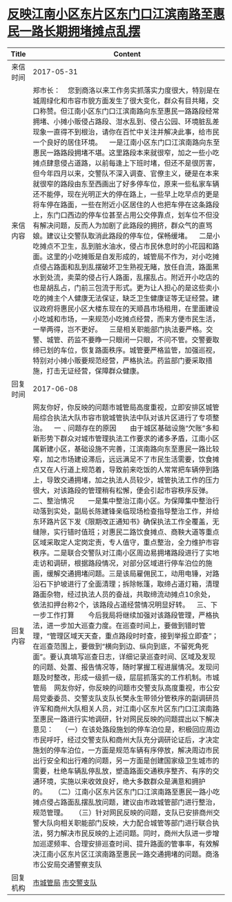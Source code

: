 # <a href="http://www.shangluo.gov.cn/zmhd/ldxxxx.jsp?urltype=leadermail.LeaderMailContentUrl&wbtreeid=1112&leadermailid=4178">反映江南小区东片区东门口江滨南路至惠民一路长期拥堵摊点乱摆</a>
| Title |                                                                                                                                                                                                                                                                                                                                                                                                                                                                                                                                                                                                                             Content                                                                                                                                                                                                                                                                                                                                                                                                                                                                                                                                                                                                                             |
|:-----:|-----------------------------------------------------------------------------------------------------------------------------------------------------------------------------------------------------------------------------------------------------------------------------------------------------------------------------------------------------------------------------------------------------------------------------------------------------------------------------------------------------------------------------------------------------------------------------------------------------------------------------------------------------------------------------------------------------------------------------------------------------------------------------------------------------------------------------------------------------------------------------------------------------------------------------------------------------------------------------------------------------------------------------------------------------------------------------------------------------------------------------------------------------------------------------------------------------------------------------------------------------------------|
| 来信时间  | 2017-05-31                                                                                                                                                                                                                                                                                                                                                                                                                                                                                                                                                                                                                                                                                                                                                                                                                                                                                                                                                                                                                                                                                                                                                                                                                                                      |
| 来信内容  | 郑市长：    您到商洛以来工作务实抓落实力度很大，特别是在城周绿化和市容市貌方面发生了很大变化，群众有目共睹，交口称赞。但江南小区东门口江滨南路向东至惠民一路路段经常拥堵、小摊小贩侵占路段、泔水乱到、侵占公园、环境脏乱差现象一直得不到根治，请你在百忙中关注并解决此事，给市民一个良好的居住环境。    一是江南小区东门口江滨南路向东至惠民一路路段拥堵不堪。这里路段本来就很窄，加之一些小吃摊点肆意侵占道路，以前每逢上下班时堵，但还不是很厉害，但今年四月以来，交警队不深入调查、官僚主义，硬是在本来就很窄的路段由东至西画出了好多停车位，原来一些私家车辆还不能停，现在光明正大的停在路上，一些早上吃早点的更是将车停在路面，一些在附近小区居住的人也把车停在这条路段上，东门口西边的停车位甚至占用公交停靠点，划车位不但没有解决问题，反而人为加剧了此路段的拥挤，群众气的直骂娘。建议让交警队取消此路段的停车位，保畅缓堵。    二是小吃摊点不卫生，乱到脏水油水，侵占市民休息时的小花园和路面。这里的小吃摊贩是自发形成的，城管局不作为，对小吃摊点侵占路面和乱到乱摆破坏卫生熟视无睹，放任自流，路面黑水到处流，卖菜的侵占行人路面，乱摆乱占。附近开小吃店的也是胡乱占，门前三包流于形式。更为让人担心的是这些卖小吃的摊主个人健康无法保证，缺乏卫生健康证等无证经营。建议政府将惠民小区大楼东现在的天顺昌市场租用，在里面建设小吃城和市场，一来规范小吃摊点经营，而来方便市民生活，一举两得，岂不更好。    三是相关职能部门执法要严格。交警、城管、药监不要睁一只眼闭一只眼，不问不管。交警要取缔已划的车位，恢复路面秩序。城管要严格监管，加强巡视，特别对小摊小贩要规范经营，严格执法。药监部门要采取措施，打击无证经营，保障群众健康。                                                                                                                                                                                                                                                                                                                                                                                                                                                                              |
| 回复时间  | 2017-06-08                                                                                                                                                                                                                                                                                                                                                                                                                                                                                                                                                                                                                                                                                                                                                                                                                                                                                                                                                                                                                                                                                                                                                                                                                                                      |
| 回复内容  | 网友你好，你反映的问题市城管局高度重视，立即安排区城管局综合执法大队市容市貌城管执法中队对该片区进行了专项整治。    一﹑问题存在的原因　　由于城区基础设施“欠账”多和新形势下群众对城市管理执法工作要求的诸多矛盾，江南小区属新建小区，基础设施不完善，江滨南路向东至惠民一路比较窄，加之市场建设滞后，远远满足不了市民生活需要，饮食摊点又在人行道上规范着，导致前来吃饭的人常常把车辆停到路上，导致交通拥堵，加之执法人员较少，城管执法工作的压力很大，对该路段的管理稍有松懈，便会引起市容秩序反弹。    二、整治情况　　一是集中整治江南小区。为保障集中整治行动落到实处，副局长陈建锋亲临现场检查指导整治工作，并给东环路片区下发《限期改正通知书》确保执法工作全覆盖，无缝隙，实行错时值班；对惠民二路饮食摊点、商鞅大道等重点区域采取定人定岗定责，专人值守，重点整治，全力维护市容秩序。二是联合交警队对江南小区周边易拥堵路段进行了实地走访和调研，根据路段情况，对部分区域进行停车泊位的施画，缓解交通拥堵问题。三是该局雇佣民工，动用电锤，对路沿石下护坡进行了全面清理；拆除帐篷，取缔占道灯箱，清理路面杂物，经过执法人员的奋战，共取缔流动摊点10余处，依法扣押台称2个，该路段占道经营情况明显好转。    三、下一步工作打算　　今后我局将继续加强对该路段管理，严格执法，进一步加大巡查力度。在巡查时间上，要做到错时管理，“管理区域天天查，重点路段时时查，接到举报立即查”；在巡查范围上，要做到“横向到边、纵向到底，不留死角死面”。要认真填写巡查日志，详细记录巡查时间、区域及发现的问题、处置、报告情况等，随时掌握工程进展情况。发现问题及时整改，形成一级抓一级，层层抓落实的工作机制。市城管局    网友你好，你反映的问题市交警支队高度重视，市公安局党委委员、交警支队支队长樊永生带领分管秩序的副调研员许军和商州大队相关人员，对江南小区东片区东门口江滨南路至惠民一路进行实地调研，针对网民反映的问题提出以下解决意见：    （一）在该处路段施划的停车泊位是，积极回应周边市民呼吁，经过交警支队和商州大队充分调研论证后，才决定施划的停车泊位，一方面是规范车辆有序停放，解决周边市民出行安全和出行难的问题，另一方面是创建国家级卫生城市的需要，杜绝车辆乱停乱放，塑造路面交通秩序整齐、有序的交通环境，实施以来收效良好，绝大多数群众是满意和拥护的。    （二）江南小区东片区东门口江滨南路至惠民一路小吃摊点侵占路面乱摆乱放问题，建议由市政城管部门进行整治，规范管理。    （三）针对网民反映的问题，支队已安排商州交警大队向相关职能部门反映，大力配合城管等部门进行联合执法，努力解决市民反映的上述问题。同时，商州大队进一步增加巡逻频率、合理安排巡查时间、提升路面的管事率，有效解决江南小区东片区江滨南路至惠民一路交通拥堵的问题。商洛市公安局交通警察支队 |
| 回复机构  | <a href="../../categories/agencies/市城管局.md">市城管局</a> <a href="../../categories/agencies/市交警支队.md">市交警支队</a>                                                                                                                                                                                                                                                                                                                                                                                                                                                                                                                                                                                                                                                                                                                                                                                                                                                                                                                                                                                                                                                                                                                                                         |